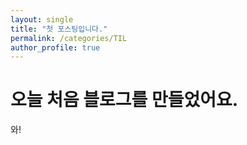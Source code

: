 ```yaml
---
layout: single
title: "첫 포스팅입니다."
permalink: /categories/TIL
author_profile: true
---
```


# 오늘 처음 블로그를 만들었어요.
와!

